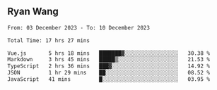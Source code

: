 ## Ryan Wang

<!--START_SECTION:waka-->

```txt
From: 03 December 2023 - To: 10 December 2023

Total Time: 17 hrs 27 mins

Vue.js       5 hrs 18 mins   ███████▓░░░░░░░░░░░░░░░░░   30.38 %
Markdown     3 hrs 45 mins   █████▒░░░░░░░░░░░░░░░░░░░   21.53 %
TypeScript   2 hrs 36 mins   ███▓░░░░░░░░░░░░░░░░░░░░░   14.92 %
JSON         1 hr 29 mins    ██░░░░░░░░░░░░░░░░░░░░░░░   08.52 %
JavaScript   41 mins         █░░░░░░░░░░░░░░░░░░░░░░░░   03.95 %
```

<!--END_SECTION:waka-->

